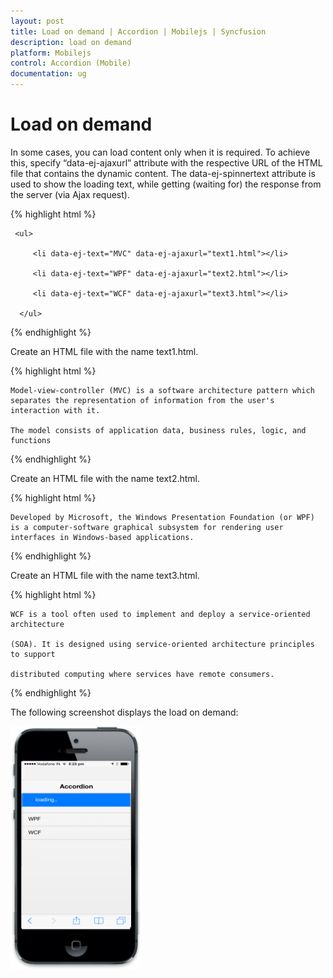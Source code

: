 ```yaml
---
layout: post
title: Load on demand | Accordion | Mobilejs | Syncfusion
description: load on demand
platform: Mobilejs
control: Accordion (Mobile)
documentation: ug
---
```


# Load on demand

In some cases, you can load content only when it is required. To achieve this, specify “data-ej-ajaxurl” attribute with the respective URL of the HTML file that contains the dynamic content. The data-ej-spinnertext attribute is used to show the loading text, while getting (waiting for) the response from the server (via Ajax request).

{% highlight html %}

<div id="accordion_sample" data-role="ejmaccordion" data-ej-spinnertext="loading..">

     <ul>

         <li data-ej-text="MVC" data-ej-ajaxurl="text1.html"></li>

         <li data-ej-text="WPF" data-ej-ajaxurl="text2.html"></li>

         <li data-ej-text="WCF" data-ej-ajaxurl="text3.html"></li>

      </ul>

 </div>

{% endhighlight %}

Create an HTML file with the name text1.html.

{% highlight html %}

<body>

    Model-view-controller (MVC) is a software architecture pattern which separates the representation of information from the user's interaction with it.

    The model consists of application data, business rules, logic, and functions

</body>

{% endhighlight %}

Create an HTML file with the name text2.html.

{% highlight html %}

<body>

    Developed by Microsoft, the Windows Presentation Foundation (or WPF) is a computer-software graphical subsystem for rendering user interfaces in Windows-based applications.

</body>

{% endhighlight %}

Create an HTML file with the name text3.html.

{% highlight html %}

<body>

    WCF is a tool often used to implement and deploy a service-oriented architecture

    (SOA). It is designed using service-oriented architecture principles to support

    distributed computing where services have remote consumers.

</body>

{% endhighlight %}

The following screenshot displays the load on demand:

![](Load-on-demand_images/Load-on-demand_img1.png)